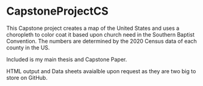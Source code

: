# CapstoneProjectCS
This Capstone project creates a map of the United States and uses a choropleth to color coat it based upon church need in the Southern Baptist Convention.
The numbers are determined by the 2020 Census data of each county in the US.

Included is my main thesis and Capstone Paper.


HTML output and Data sheets avaialble upon request as they are two big to store on GitHub.
